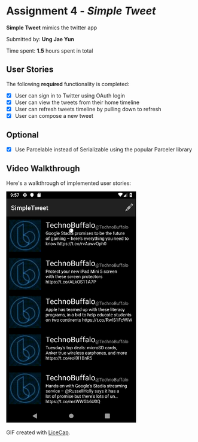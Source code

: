 # Assignment 4 - *Simple Tweet*

**Simple Tweet** mimics the twitter app 

Submitted by: **Ung Jae Yun**

Time spent: **1.5** hours spent in total

## User Stories

The following **required** functionality is completed:

* [x] User can sign in to Twitter using OAuth login
* [x] User can view the tweets from their home timeline
* [x] User can refresh tweets timeline by pulling down to refresh
* [x] User can compose a new tweet

## Optional

* [x] Use Parcelable instead of Serializable using the popular Parceler library

## Video Walkthrough

Here's a walkthrough of implemented user stories:

<img src='tweettweetrev.gif' title='Video Walkthrough' width='' alt='Video Walkthrough' />

GIF created with [LiceCap](http://www.cockos.com/licecap/).

